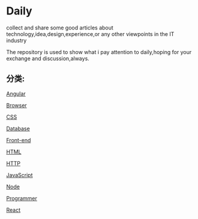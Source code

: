 # Daily

collect and share some good articles about technology,idea,design,experience,or any other viewpoints in the IT industry

The repository is used to show what i pay attention to daily,hoping for your exchange and discussion,always.

## 分类:

[Angular](https://github.com/PuRonglong/daily/blob/master/Angular.md)

[Browser](https://github.com/PuRonglong/daily/blob/master/Browser.md)

[CSS](https://github.com/PuRonglong/daily/blob/master/CSS.md)

[Database](https://github.com/PuRonglong/daily/blob/master/Database.md)

[Front-end](https://github.com/PuRonglong/daily/blob/master/Front-end.md)

[HTML](https://github.com/PuRonglong/daily/blob/master/HTML.md)

[HTTP](https://github.com/PuRonglong/daily/blob/master/HTTP.md)

[JavaScript](https://github.com/PuRonglong/daily/blob/master/JS.md)

[Node](https://github.com/PuRonglong/daily/blob/master/Node.md)

[Programmer](https://github.com/PuRonglong/daily/blob/master/Programmer.md)

[React](https://github.com/PuRonglong/daily/blob/master/React.md)
